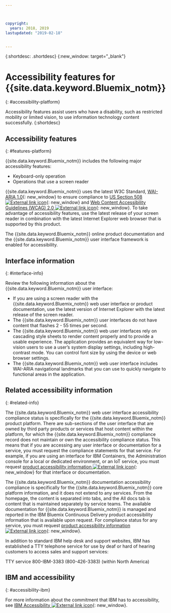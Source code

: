 ```yaml
---



copyright:
  years: 2018, 2019
lastupdated: "2019-02-18"


---
```


{:shortdesc: .shortdesc}
{:new_window: target="_blank"}

# Accessibility features for {{site.data.keyword.Bluemix_notm}}
{: #accessibility-platform}

Accessibility features assist users who have a disability, such as restricted mobility or limited vision, to use information technology content successfully.
{:shortdesc}

## Accessibility features
{: #features-platform}

{{site.data.keyword.Bluemix_notm}} includes the following major accessibility features:

* Keyboard-only operation
* Operations that use a screen reader

{{site.data.keyword.Bluemix_notm}} uses the latest W3C Standard, [WAI-ARIA 1.0](http://www.w3.org/TR/wai-aria/){: new_window} to ensure compliance to [US Section 508 ![External link icon](../../icons/launch-glyph.svg "External link icon")](https://www.access-board.gov/guidelines-and-standards/communications-and-it/about-the-section-508-standards/section-508-standards){: new_window} and [Web Content Accessibility Guidelines (WCAG) 2.0 ![External link icon](../../icons/launch-glyph.svg "External link icon")](http://www.w3.org/TR/WCAG20/){: new_window}. To take advantage of accessibility features, use the latest release of your screen reader in combination with the latest Internet Explorer web browser that is supported by this product.

The {{site.data.keyword.Bluemix_notm}} online product documentation and the {{site.data.keyword.Bluemix_notm}} user interface framework is enabled for accessibility. 


## Interface information
{: #interface-info}
 
Review the following information about the {{site.data.keyword.Bluemix_notm}} user interface:

* If you are using a screen reader with the {{site.data.keyword.Bluemix_notm}} web user interface or product documentation, use the latest version of Internet Explorer with the latest release of the screen reader. 
* The {{site.data.keyword.Bluemix_notm}} user interfaces do not have content that flashes 2 - 55 times per second.
* The {{site.data.keyword.Bluemix_notm}} web user interfaces rely on cascading style sheets to render content properly and to provide a usable experience. The application provides an equivalent way for low-vision users to use a user’s system display settings, including high-contrast mode. You can control font size by using the device or web browser settings.
* The {{site.data.keyword.Bluemix_notm}} web user interface includes WAI-ARIA navigational landmarks that you can use to quickly navigate to functional areas in the application.


## Related accessibility information
{: #related-info}

The {{site.data.keyword.Bluemix_notm}} web user interface accessibility compliance status is specifically for the {{site.data.keyword.Bluemix_notm}} product platform. There are sub-sections of the user interface that are owned by third party products or services that host content within the platform, for which the {{site.data.keyword.Bluemix_notm}} compliance record does not maintain or own the accessibility compliance status. This means that if you are accessing any user interface or documentation for a service, you must request the compliance statements for that service. For example, if you are using an interface for IBM Containers, the Administration console for a local or dedicated environment, or an IoT service, you must request [product accessibility information ![External link icon](../../icons/launch-glyph.svg "External link icon")](http://www-03.ibm.com/able/product_accessibility/index.html){: new_window} for that interface or documentation.

The {{site.data.keyword.Bluemix_notm}} documentation accessibility compliance is specifically for the {{site.data.keyword.Bluemix_notm}} core platform information, and it does not extend to any services. From the homepage, the content is separated into tabs, and the All docs tab is content that is maintained separately by service teams. The available documentation for {{site.data.keyword.Bluemix_notm}} is managed and reported in the IBM Bluemix Continuous Delivery product accessibility information that is available upon request. For compliance status for any service, you must request [product accessibility information ![External link icon](../../icons/launch-glyph.svg "External link icon")](http://www-03.ibm.com/able/product_accessibility/index.html){: new_window}.

In addition to standard IBM help desk and support websites, IBM has established a TTY telephone service for use by deaf or hard of hearing customers to access sales and support services:

TTY service
800-IBM-3383 (800-426-3383)
(within North America)

## IBM and accessibility
{: #accessibility-ibm}

For more information about the commitment that IBM has to accessibility, see [IBM Accessibility ![External link icon](../../icons/launch-glyph.svg "External link icon")](http://www.ibm.com/able){: new_window}.
